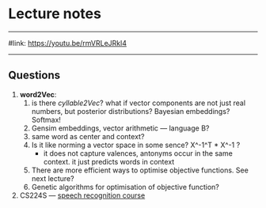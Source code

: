 # Lecture notes

---

#link: https://youtu.be/rmVRLeJRkl4

---

## Questions
1. **word2Vec**: 
    1. is there _cyllable2Vec_? what if vector components are not just real numbers, but posterior distributions? Bayesian embeddings? Softmax!
    2. Gensim embeddings, vector arithmetic — language B?
    3. same word as center and context?
    4. Is it like norming a vector space in some sence? X^-1^T * X^-1 ?
        - it does not capture valences, antonyms occur in the same context. it just predicts words in context
    5. There are more efficient ways to optimise objective functions. See next lecture?
    6. Genetic algorithms for optimisation of objective function?
1. CS224S — [speech recognition course](https://web.stanford.edu/class/cs224s/)